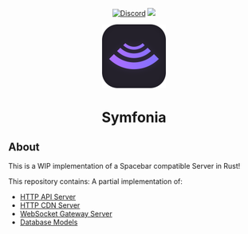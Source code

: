 <div align="center">

[![Discord]][Discord-invite]
<img src="https://img.shields.io/static/v1?label=Status&message=Early%20Development&color=blue">

  
</div>

<p align="center">
  
  <img width="128" src="https://raw.githubusercontent.com/polyphony-chat/design/main/branding/polyphony-symfonia-transparent-8bit.png" />
  <h1 align="center">Symfonia</h1>
</p>

## About

This is a WIP implementation of a Spacebar compatible Server in Rust!

This repository contains:
A partial implementation of:
  - [HTTP API Server](/src/api)
  - [HTTP CDN Server](/src/cdn)
  - [WebSocket Gateway Server](/src/gateway)
  - [Database Models](/src/database)

[Discord]: https://dcbadge.vercel.app/api/server/m3FpcapGDD?style=flat
[Discord-invite]: https://discord.com/invite/m3FpcapGDD
[build-shield]: https://img.shields.io/github/actions/workflow/status/polyphony-chat/symfonia/rust.yml?style=plastic
[build-url]: https://github.com/polyphony-chat/symfonia/blob/main/.github/workflows/rust.yml
